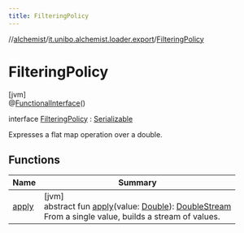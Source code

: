 ```yaml
---
title: FilteringPolicy
---
```

//[alchemist](../../../index.html)/[it.unibo.alchemist.loader.export](../index.html)/[FilteringPolicy](index.html)



# FilteringPolicy



[jvm]\
@[FunctionalInterface](https://docs.oracle.com/javase/8/docs/api/java/lang/FunctionalInterface.html)()



interface [FilteringPolicy](index.html) : [Serializable](https://docs.oracle.com/javase/8/docs/api/java/io/Serializable.html)

Expresses a flat map operation over a double.



## Functions


| Name | Summary |
|---|---|
| [apply](apply.html) | [jvm]<br>abstract fun [apply](apply.html)(value: [Double](https://kotlinlang.org/api/latest/jvm/stdlib/kotlin/-double/index.html)): [DoubleStream](https://docs.oracle.com/javase/8/docs/api/java/util/stream/DoubleStream.html)<br>From a single value, builds a stream of values. |

